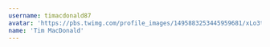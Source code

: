 ```yaml
---
username: timacdonald87
avatar: 'https://pbs.twimg.com/profile_images/1495883253445959681/xLo3tosq_normal.jpg'
name: 'Tim MacDonald'
---
```

